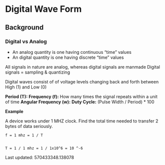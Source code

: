 # Digital Wave Form
## Background
### Digital vs Analog
- An analog quantity is one having continuous “time” values
- An digital quantity is one having discrete “time” values

All signals in nature are analog, whereas digital signals are manmade
Digital signals = sampling & quantizing

Digital waves consist of of voltage levels changing back and forth between High (1) and Low (0)

**Period (T):**
**Frequency (f):** How many times the signal repeats within a unit of time
**Angular Frequency (w):**
**Duty Cycle:** (Pulse Width / Period) * 100

**Example**

A device works under 1 MHZ clock. Find the total time needed to transfer 2 bytes of data seriously.

```text
f = 1 mhz = 1 / T


T = 1 / 1 mhz = 1 / 1x10^6 = 10 ^-6
```


Last updated: 570433348.138078